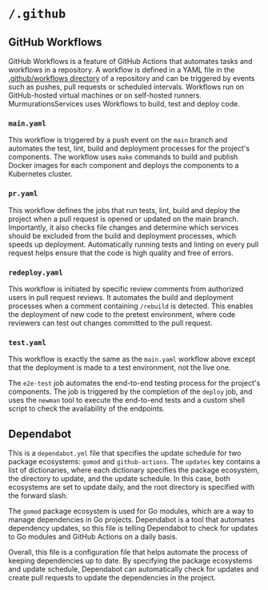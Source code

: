 # `/.github`

## GitHub Workflows

GitHub Workflows is a feature of GitHub Actions that automates tasks and
workflows in a repository. A workflow is defined in a YAML file in the
[.github/workflows directory](/.github/workflows) of a repository and can be
triggered by events such as pushes, pull requests or scheduled intervals.
Workflows run on GitHub-hosted virtual machines or on self-hosted runners.
MurmurationsServices uses Workflows to build, test and deploy code.

### `main.yaml`

This workflow is triggered by a push event on the `main` branch and automates
the test, lint, build and deployment processes for the project's components. The
workflow uses `make` commands to build and publish Docker images for each
component and deploys the components to a Kubernetes cluster.

### `pr.yaml`

This workflow defines the jobs that run tests, lint, build and deploy the
project when a pull request is opened or updated on the main branch.
Importantly, it also checks file changes and determine which services should be
excluded from the build and deployment processes, which speeds up deployment.
Automatically running tests and linting on every pull request helps ensure that
the code is high quality and free of errors.

### `redeploy.yaml`

This workflow is initiated by specific review comments from authorized users in
pull request reviews. It automates the build and deployment processes when a
comment containing `/rebuild` is detected. This enables the deployment of new
code to the pretest environment, where code reviewers can test out changes
committed to the pull request.

### `test.yaml`

This workflow is exactly the same as the `main.yaml` workflow above except that
the deployment is made to a test environment, not the live one.

The `e2e-test` job automates the end-to-end testing process for the project's
components. The job is triggered by the completion of the `deploy` job, and uses
the `newman` tool to execute the end-to-end tests and a custom shell script to
check the availability of the endpoints.

## Dependabot

This is a `dependabot.yml` file that specifies the update schedule for two
package ecosystems: `gomod` and `github-actions`. The `updates` key contains a
list of dictionaries, where each dictionary specifies the package ecosystem, the
directory to update, and the update schedule. In this case, both ecosystems are
set to update daily, and the root directory is specified with the forward slash.

The `gomod` package ecosystem is used for Go modules, which are a way to manage
dependencies in Go projects. Dependabot is a tool that automates dependency
updates, so this file is telling Dependabot to check for updates to Go modules
and GitHub Actions on a daily basis.

Overall, this file is a configuration file that helps automate the process of
keeping dependencies up to date. By specifying the package ecosystems and update
schedule, Dependabot can automatically check for updates and create pull
requests to update the dependencies in the project.
